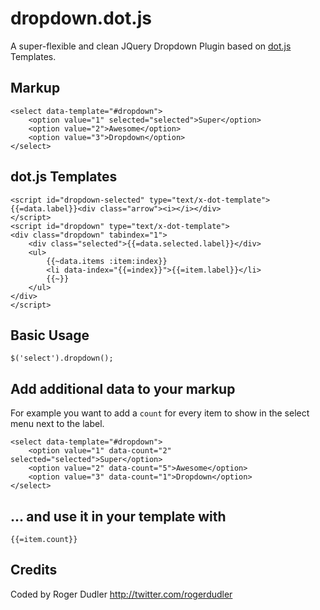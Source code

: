 # dropdown.dot.js

A super-flexible and clean JQuery Dropdown Plugin based on [dot.js](https://github.com/olado/doT) Templates.

## Markup

    <select data-template="#dropdown">
        <option value="1" selected="selected">Super</option>
        <option value="2">Awesome</option>
        <option value="3">Dropdown</option>
    </select>

## dot.js Templates

    <script id="dropdown-selected" type="text/x-dot-template">
    {{=data.label}}<div class="arrow"><i></i></div>
    </script>
    <script id="dropdown" type="text/x-dot-template">
    <div class="dropdown" tabindex="1">
        <div class="selected">{{=data.selected.label}}</div>
        <ul>
            {{~data.items :item:index}}
            <li data-index="{{=index}}">{{=item.label}}</li>
            {{~}}
        </ul>
    </div>
    </script>

## Basic Usage

    $('select').dropdown();

## Add additional data to your markup #

For example you want to add a ```count``` for every item to show in the select menu next to the label.

    <select data-template="#dropdown">
        <option value="1" data-count="2" selected="selected">Super</option>
        <option value="2" data-count="5">Awesome</option>
        <option value="3" data-count="1">Dropdown</option>
    </select>

## ... and use it in your template with

    {{=item.count}}

## Credits

Coded by Roger Dudler
http://twitter.com/rogerdudler